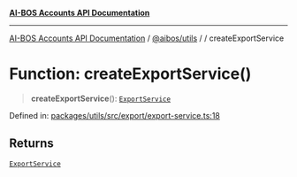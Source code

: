 [**AI-BOS Accounts API Documentation**](../../../README.md)

***

[AI-BOS Accounts API Documentation](../../../README.md) / [@aibos/utils](../README.md) / [](../README.md) / createExportService

# Function: createExportService()

> **createExportService**(): [`ExportService`](../interfaces/ExportService.md)

Defined in: [packages/utils/src/export/export-service.ts:18](https://github.com/pohlai88/accounts/blob/48103fb36d28b2b9bfb33472b6de2f719773cde9/packages/utils/src/export/export-service.ts#L18)

## Returns

[`ExportService`](../interfaces/ExportService.md)

